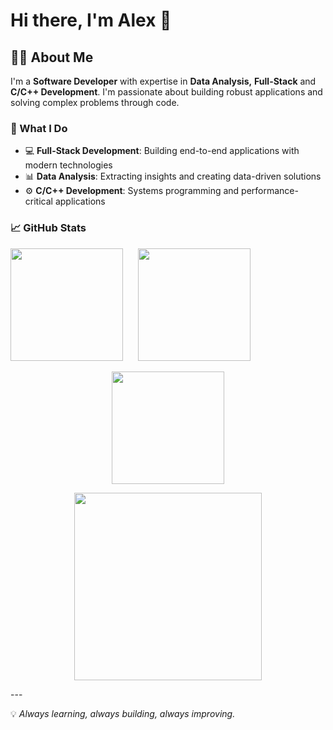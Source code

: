 # Hi there, I'm Alex 👋

## 👨‍💻 About Me

I'm a **Software Developer** with expertise in **Data Analysis,** **Full-Stack** and **C/C++ Development**. I'm passionate about building robust applications and solving complex problems through code.

### 🚀 What I Do

- 💻 **Full-Stack Development**: Building end-to-end applications with modern technologies
- 📊 **Data Analysis**: Extracting insights and creating data-driven solutions
- ⚙️ **C/C++ Development**: Systems programming and performance-critical applications

### 📈 GitHub Stats

<p align="left">
  <!-- Lenguajes más usados -->
  <img height="180em" style="margin-right: 20px;" 
       src="https://github-readme-stats.vercel.app/api/top-langs/?username=adiaz-uf&layout=compact&theme=radical" />
  <!-- Estadísticas generales -->
  <img height="180em" 
       src="https://github-readme-stats.vercel.app/api?username=adiaz-uf&show_icons=true&theme=radical" />
</p>

<!-- Streak (racha de actividad) -->
<p align="center">
  <img height="180em"
       src="https://github-readme-streak-stats.herokuapp.com/?user=adiaz-uf&theme=radical&hide_border=false" />
</p>

<!-- 3D Contributions (gráfico 3D tipo colinas de commits) -->
<p align="center">
  <img height="300em"
       src="https://github.com/adiaz-uf/adiaz-uf/blob/output/github-contribution-grid-snake-dark.svg" />
</p>
---

💡 *Always learning, always building, always improving.*
